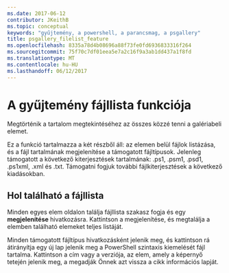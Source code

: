 ```yaml
---
ms.date: 2017-06-12
contributor: JKeithB
ms.topic: conceptual
keywords: "gyűjtemény, a powershell, a parancsmag, a psgallery"
title: psgallery_filelist_feature
ms.openlocfilehash: 8335a78d4b08696a88f73fe0fd6936833316f264
ms.sourcegitcommit: 75f70c7df01eea5e7a2c16f9a3ab1dd437a1f8fd
ms.translationtype: MT
ms.contentlocale: hu-HU
ms.lasthandoff: 06/12/2017
---
```

# <a name="filelist-feature-in-the-gallery"></a>A gyűjtemény fájllista funkciója

Megtörténik a tartalom megtekintéséhez az összes közzé tenni a galériabeli elemet. 

Ez a funkció tartalmazza a két részből áll: az elemen belül fájlok listázása, és a fájl tartalmának megjelenítése a támogatott fájltípusok. Jelenleg támogatott a következő kiterjesztések tartalmának: .ps1, .psm1, .psd1, .ps1xml, .xml és .txt. Támogatni fogjuk további fájlkiterjesztések a következő kiadásokban. 

## <a name="where-to-find-filelist"></a>Hol található a fájllista
Minden egyes elem oldalon találja fájllista szakasz fogja és egy **megjelenítése** hivatkozásra. Kattintson a megjelenítése, és megtalálja a elemben található elemeket teljes listáját.

Minden támogatott fájltípus hivatkozásként jelenik meg, és kattintson rá átirányítja egy új lap jelenik meg a PowerShell szintaxis kiemelését fájl tartalma. Kattintson a cím vagy a verziója, az elem, amely a képernyő tetején jelenik meg, a megadják Önnek azt vissza a cikk információs lapját.


